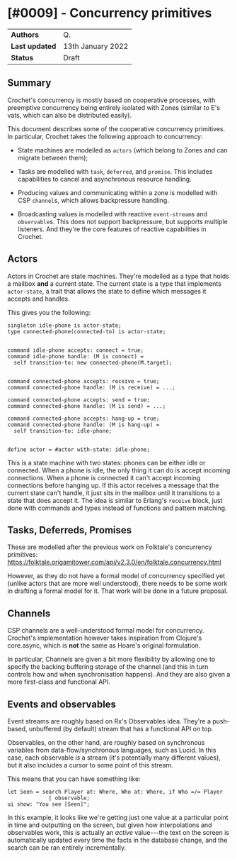# [#0009] - Concurrency primitives

|                  |                   |
| ---------------- | ----------------- |
| **Authors**      | Q.                |
| **Last updated** | 13th January 2022 |
| **Status**       | Draft             |

## Summary

Crochet's concurrency is mostly based on cooperative processes, with
preemptive concurrency being entirely isolated with Zones (similar to
E's vats, which can also be distributed easily).

This document describes some of the cooperative concurrency primitives.
In particular, Crochet takes the following approach to concurrency:

- State machines are modelled as `actors` (which belong to Zones and
  can migrate between them);

- Tasks are modelled with `task`, `deferred`, and `promise`. This includes
  capabilities to cancel and asynchronous resource handling.

- Producing values and communicating within a zone is modelled with
  CSP `channel`s, which allows backpressure handling.

- Broadcasting values is modelled with reactive `event-stream`s and
  `observable`s. This does not support backpressure, but supports
  multiple listeners. And they're the core features of reactive
  capabilities in Crochet.

## Actors

Actors in Crochet are state machines. They're modelled as a type
that holds a mailbox **and** a current state. The current state
is a type that implements `actor-state`, a trait that allows the
state to define which messages it accepts and handles.

This gives you the following:

    singleton idle-phone is actor-state;
    type connected-phone(connected-to) is actor-state;


    command idle-phone accepts: connect = true;
    command idle-phone handle: (M is connect) =
      self transition-to: new connected-phone(M.target);


    command connected-phone accepts: receive = true;
    command connected-phone handle: (M is receive) = ...;

    command connected-phone accepts: send = true;
    command connected-phone handle: (M is send) = ...;

    command connected-phone accepts: hang-up = true;
    command connected-phone handle: (M is hang-up) =
      self transition-to: idle-phone;


    define actor = #actor with-state: idle-phone;

This is a state machine with two states: phones can be either idle
or connected. When a phone is idle, the only thing it can do is
accept incoming connections. When a phone is connected it can't
accept incoming connections before hanging up. If this actor receives
a message that the current state can't handle, it just sits in the
mailbox until it transitions to a state that does accept it. The idea
is similar to Erlang's `receive` block, just done with commands and
types instead of functions and pattern matching.

## Tasks, Deferreds, Promises

These are modelled after the previous work on Folktale's concurrency
primitives: https://folktale.origamitower.com/api/v2.3.0/en/folktale.concurrency.html

However, as they do not have a formal model of concurrency specified
yet (unlike actors that are more well understood), there needs to
be some work in drafting a formal model for it. That work will be
done in a future proposal.

## Channels

CSP channels are a well-understood formal model for concurrency.
Crochet's implementation however takes inspiration from Clojure's
core.async, which is **not** the same as Hoare's original formulation.

In particular, Channels are given a bit more flexibility by allowing
one to specify the backing buffering storage of the channel (and this
in turn controls how and when synchronisation happens). And they are
also given a more first-class and functional API.

## Events and observables

Event streams are roughly based on Rx's Observables idea. They're
a push-based, unbuffered (by default) stream that has a functional
API on top.

Observables, on the other hand, are roughly based on synchronous
variables from data-flow/synchronous languages, such as Lucid.
In this case, each observable _is_ a stream (it's potentially
many different values), but it also includes a cursor to some
point of this stream.

This means that you can have something like:

    let Seen = search Player at: Where, Who at: Where, if Who =/= Player
                 | observable;
    ui show: "You see [Seen]";

In this example, it looks like we're getting just one value
at a particular point in time and outputting on the screen, but
given how interpolations and observables work, this is actually
an _active_ value---the text on the screen is automatically
updated every time the facts in the database change, and the
search can be ran entirely incrementally.
